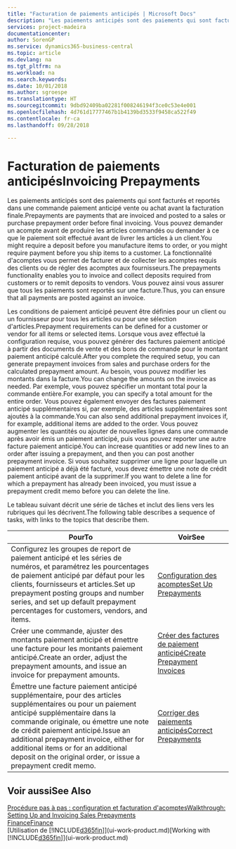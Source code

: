 ```yaml
---
title: "Facturation de paiements anticipés | Microsoft Docs"
description: "Les paiements anticipés sont des paiements qui sont facturés et reportés dans une commande paiement anticipé vente ou achat avant la facturation finale. Vous pouvez demander un acompte avant de produire les articles commandés ou demander à ce que le paiement soit effectué avant de livrer les articles à un client. La fonctionnalité d'acomptes vous permet de facturer et de collecter les acomptes requis des clients ou de régler des acomptes aux fournisseurs. Vous pouvez ainsi vous assurer que tous les paiements sont reportés sur une facture."
services: project-madeira
documentationcenter: 
author: SorenGP
ms.service: dynamics365-business-central
ms.topic: article
ms.devlang: na
ms.tgt_pltfrm: na
ms.workload: na
ms.search.keywords: 
ms.date: 10/01/2018
ms.author: sgroespe
ms.translationtype: HT
ms.sourcegitcommit: 9dbd92409ba02281f008246194f3ce0c53e4e001
ms.openlocfilehash: 4d761d17777467b1b4139bd3533f9458ca522f49
ms.contentlocale: fr-ca
ms.lasthandoff: 09/28/2018

---
```

# <a name="invoicing-prepayments"></a><span data-ttu-id="9f4a7-106">Facturation de paiements anticipés</span><span class="sxs-lookup"><span data-stu-id="9f4a7-106">Invoicing Prepayments</span></span>
<span data-ttu-id="9f4a7-107">Les paiements anticipés sont des paiements qui sont facturés et reportés dans une commande paiement anticipé vente ou achat avant la facturation finale.</span><span class="sxs-lookup"><span data-stu-id="9f4a7-107">Prepayments are payments that are invoiced and posted to a sales or purchase prepayment order before final invoicing.</span></span> <span data-ttu-id="9f4a7-108">Vous pouvez demander un acompte avant de produire les articles commandés ou demander à ce que le paiement soit effectué avant de livrer les articles à un client.</span><span class="sxs-lookup"><span data-stu-id="9f4a7-108">You might require a deposit before you manufacture items to order, or you might require payment before you ship items to a customer.</span></span> <span data-ttu-id="9f4a7-109">La fonctionnalité d'acomptes vous permet de facturer et de collecter les acomptes requis des clients ou de régler des acomptes aux fournisseurs.</span><span class="sxs-lookup"><span data-stu-id="9f4a7-109">The prepayments functionality enables you to invoice and collect deposits required from customers or to remit deposits to vendors.</span></span> <span data-ttu-id="9f4a7-110">Vous pouvez ainsi vous assurer que tous les paiements sont reportés sur une facture.</span><span class="sxs-lookup"><span data-stu-id="9f4a7-110">Thus, you can ensure that all payments are posted against an invoice.</span></span>  

 <span data-ttu-id="9f4a7-111">Les conditions de paiement anticipé peuvent être définies pour un client ou un fournisseur pour tous les articles ou pour une sélection d'articles.</span><span class="sxs-lookup"><span data-stu-id="9f4a7-111">Prepayment requirements can be defined for a customer or vendor for all items or selected items.</span></span> <span data-ttu-id="9f4a7-112">Lorsque vous avez effectué la configuration requise, vous pouvez générer des factures paiement anticipé à partir des documents de vente et des bons de commande pour le montant paiement anticipé calculé.</span><span class="sxs-lookup"><span data-stu-id="9f4a7-112">After you complete the required setup, you can generate prepayment invoices from sales and purchase orders for the calculated prepayment amount.</span></span> <span data-ttu-id="9f4a7-113">Au besoin, vous pouvez modifier les montants dans la facture.</span><span class="sxs-lookup"><span data-stu-id="9f4a7-113">You can change the amounts on the invoice as needed.</span></span> <span data-ttu-id="9f4a7-114">Par exemple, vous pouvez spécifier un montant total pour la commande entière.</span><span class="sxs-lookup"><span data-stu-id="9f4a7-114">For example, you can specify a total amount for the entire order.</span></span> <span data-ttu-id="9f4a7-115">Vous pouvez également envoyer des factures paiement anticipé supplémentaires si, par exemple, des articles supplémentaires sont ajoutés à la commande.</span><span class="sxs-lookup"><span data-stu-id="9f4a7-115">You can also send additional prepayment invoices if, for example, additional items are added to the order.</span></span> <span data-ttu-id="9f4a7-116">Vous pouvez augmenter les quantités ou ajouter de nouvelles lignes dans une commande après avoir émis un paiement anticipé, puis vous pouvez reporter une autre facture paiement anticipé.</span><span class="sxs-lookup"><span data-stu-id="9f4a7-116">You can increase quantities or add new lines to an order after issuing a prepayment, and then you can post another prepayment invoice.</span></span> <span data-ttu-id="9f4a7-117">Si vous souhaitez supprimer une ligne pour laquelle un paiement anticipé a déjà été facturé, vous devez émettre une note de crédit paiement anticipé avant de la supprimer.</span><span class="sxs-lookup"><span data-stu-id="9f4a7-117">If you want to delete a line for which a prepayment has already been invoiced, you must issue a prepayment credit memo before you can delete the line.</span></span>  

 <span data-ttu-id="9f4a7-118">Le tableau suivant décrit une série de tâches et inclut des liens vers les rubriques qui les décrivent.</span><span class="sxs-lookup"><span data-stu-id="9f4a7-118">The following table describes a sequence of tasks, with links to the topics that describe them.</span></span>

|<span data-ttu-id="9f4a7-119">**Pour**</span><span class="sxs-lookup"><span data-stu-id="9f4a7-119">**To**</span></span>|<span data-ttu-id="9f4a7-120">**Voir**</span><span class="sxs-lookup"><span data-stu-id="9f4a7-120">**See**</span></span>|  
|------------|-------------|  
|<span data-ttu-id="9f4a7-121">Configurez les groupes de report de paiement anticipé et les séries de numéros, et paramétrez les pourcentages de paiement anticipé par défaut pour les clients, fournisseurs et articles.</span><span class="sxs-lookup"><span data-stu-id="9f4a7-121">Set up prepayment posting groups and number series, and set up default prepayment percentages for customers, vendors, and items.</span></span>|[<span data-ttu-id="9f4a7-122">Configuration des acomptes</span><span class="sxs-lookup"><span data-stu-id="9f4a7-122">Set Up Prepayments</span></span>](finance-set-up-prepayments.md)|
|<span data-ttu-id="9f4a7-123">Créer une commande, ajuster des montants paiement anticipé et émettre une facture pour les montants paiement anticipé.</span><span class="sxs-lookup"><span data-stu-id="9f4a7-123">Create an order, adjust the prepayment amounts, and issue an invoice for prepayment amounts.</span></span>|[<span data-ttu-id="9f4a7-124">Créer des factures de paiement anticipé</span><span class="sxs-lookup"><span data-stu-id="9f4a7-124">Create Prepayment Invoices</span></span>](finance-how-to-create-prepayment-invoices.md)|  
|<span data-ttu-id="9f4a7-125">Émettre une facture paiement anticipé supplémentaire, pour des articles supplémentaires ou pour un paiement anticipé supplémentaire dans la commande originale, ou émettre une note de crédit paiement anticipé.</span><span class="sxs-lookup"><span data-stu-id="9f4a7-125">Issue an additional prepayment invoice, either for additional items or for an additional deposit on the original order, or issue a prepayment credit memo.</span></span>|[<span data-ttu-id="9f4a7-126">Corriger des paiements anticipés</span><span class="sxs-lookup"><span data-stu-id="9f4a7-126">Correct Prepayments</span></span>](finance-how-to-correct-prepayments.md)|  

## <a name="see-also"></a><span data-ttu-id="9f4a7-127">Voir aussi</span><span class="sxs-lookup"><span data-stu-id="9f4a7-127">See Also</span></span>  
[<span data-ttu-id="9f4a7-128">Procédure pas à pas : configuration et facturation d'acomptes</span><span class="sxs-lookup"><span data-stu-id="9f4a7-128">Walkthrough: Setting Up and Invoicing Sales Prepayments</span></span>](walkthrough-setting-up-and-invoicing-sales-prepayments.md)  
[<span data-ttu-id="9f4a7-129">Finance</span><span class="sxs-lookup"><span data-stu-id="9f4a7-129">Finance</span></span>](finance.md)  
<span data-ttu-id="9f4a7-130">[Utilisation de [!INCLUDE[d365fin](includes/d365fin_md.md)]](ui-work-product.md)</span><span class="sxs-lookup"><span data-stu-id="9f4a7-130">[Working with [!INCLUDE[d365fin](includes/d365fin_md.md)]](ui-work-product.md)</span></span>

